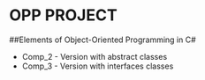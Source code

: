 # OPP PROJECT
##Elements of Object-Oriented Programming in C#
* Comp_2 - Version with abstract classes
* Comp_3 - Version with interfaces classes 
